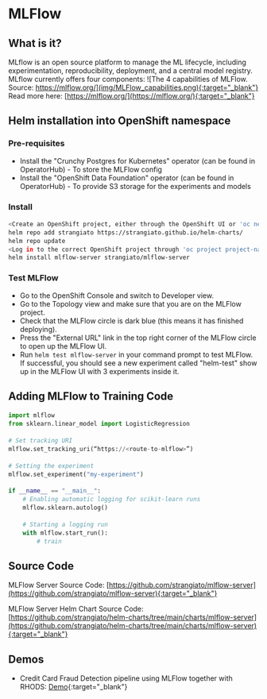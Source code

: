# MLFlow

## What is it?

MLflow is an open source platform to manage the ML lifecycle, including experimentation, reproducibility, deployment, and a central model registry. MLflow currently offers four components:
![The 4 capabilities of MLFlow. Source: https://mlflow.org/](img/MLFlow_capabilities.png){:target="_blank"}
Read more here: [https://mlflow.org/](https://mlflow.org/){:target="_blank"}

## Helm installation into OpenShift namespace

### Pre-requisites

- Install the "Crunchy Postgres for Kubernetes" operator (can be found in OperatorHub) - To store the MLFlow config
- Install the "OpenShift Data Foundation" operator (can be found in OperatorHub) - To provide S3 storage for the experiments and models

### Install

```bash
<Create an OpenShift project, either through the OpenShift UI or 'oc new-project project-name'>
helm repo add strangiato https://strangiato.github.io/helm-charts/
helm repo update
<Log in to the correct OpenShift project through 'oc project project-name'>
helm install mlflow-server strangiato/mlflow-server
```

### Test MLFlow

- Go to the OpenShift Console and switch to Developer view.
- Go to the Topology view and make sure that you are on the MLFlow project.
- Check that the MLFlow circle is dark blue (this means it has finished deploying).
- Press the "External URL" link in the top right corner of the MLFlow circle to open up the MLFlow UI.
- Run `helm test mlflow-server` in your command prompt to test MLFlow. If successful, you should see a new experiment called "helm-test" show up in the MLFlow UI with 3 experiments inside it.

## Adding MLFlow to Training Code

```python
import mlflow
from sklearn.linear_model import LogisticRegression

# Set tracking URI
mlflow.set_tracking_uri(“https://<route-to-mlflow>”)

# Setting the experiment
mlflow.set_experiment("my-experiment")

if __name__ == "__main__":
    # Enabling automatic logging for scikit-learn runs
    mlflow.sklearn.autolog()

    # Starting a logging run
    with mlflow.start_run():
        # train
```

## Source Code

MLFlow Server Source Code:
[https://github.com/strangiato/mlflow-server](https://github.com/strangiato/mlflow-server){:target="_blank"}

MLFlow Server Helm Chart Source Code:
[https://github.com/strangiato/helm-charts/tree/main/charts/mlflow-server](https://github.com/strangiato/helm-charts/tree/main/charts/mlflow-server){:target="_blank"}

## Demos

- Credit Card Fraud Detection pipeline using MLFlow together with RHODS: [Demo](/demos/credit-card-fraud/credit-card-fraud){:target="_blank"}
